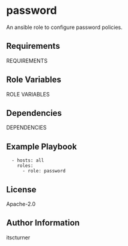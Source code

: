 password
========

An ansible role to configure password policies.

Requirements
------------

REQUIREMENTS

Role Variables
--------------

ROLE VARIABLES

Dependencies
------------

DEPENDENCIES

Example Playbook
----------------
```
  - hosts: all
    roles:
      - role: password
```

License
-------

Apache-2.0

Author Information
------------------

itscturner
